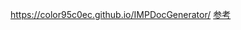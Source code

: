 https://color95c0ec.github.io/IMPDocGenerator/
[参考](https://qiita.com/ChenCMD/items/1c3092e58a13cc6e6697)
